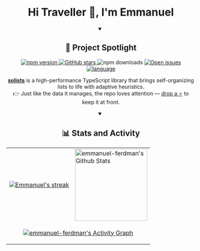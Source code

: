 <h1 align='center'>Hi Traveller 👋, I'm Emmanuel</h1>

<details open>
  <summary align="center"><h2>🚀 Project Spotlight</h2></summary>
  <p align="center">
    <a href="https://www.npmjs.com/package/solists">
      <img alt="npm version" src="https://img.shields.io/npm/v/solists?style=flat-square&color=blue" />
    </a>
    <a href="https://github.com/emmanuel-ferdman/solists">
      <img alt="GitHub stars" src="https://img.shields.io/github/stars/emmanuel-ferdman/solists?style=flat-square&color=gold" />
    </a>
    <a>
      <img alt="npm downloads" src="https://img.shields.io/npm/dw/solists?style=flat-square&color=brightgreen" />
    </a>
    <a href="https://github.com/emmanuel-ferdman/solists/issues">
      <img alt="Open issues" src="https://img.shields.io/github/issues/emmanuel-ferdman/solists?style=flat-square&color=orange" />
    </a>
    <a href="https://github.com/emmanuel-ferdman/solists">
      <img alt="language" src="https://img.shields.io/badge/language-TypeScript-blue?style=flat-square" />
    </a>
  </p>
  <p align="center">
    <strong><a href="https://github.com/emmanuel-ferdman/solists">solists</a></strong> is a high-performance TypeScript library that brings self-organizing lists to life with adaptive heuristics.
    <br/>
    👉 Just like the data it manages, the repo loves attention — <a href="https://github.com/emmanuel-ferdman/solists">drop a ⭐</a> to keep it at front.
  </p>
</details>

<details open>
  <summary align="center"><h2>📊 Stats and Activity</h2></summary>
    <table>
    <tr>
        <td>
        <a href="https://github.com/emmanuel-ferdman">
            <img title="emmanuel-ferdman's GitHub Streak Stats" alt="Emmanuel's streak" src="https://github-readme-streak-stats-eight.vercel.app/?user=emmanuel-ferdman&theme=monokai-metallian&hide_border=true"/>
        </a>
        </td>
        <td>
        <a href="https://github.com/emmanuel-ferdman">
            <img alt="emmanuel-ferdman's Github Stats" src="https://github-readme-stats-rouge-ten-78.vercel.app/api?username=emmanuel-ferdman&show_icons=true&include_all_commits=true&count_private=true&theme=react&hide_border=true&bg_color=1F222E&title_color=F85D7F&icon_color=F8D866" height="192px"/>
        </a>
        </td>
    </tr>
    <tr>
        <td colspan="2" align="center">
        <p align="center">
            <a href="https://github.com/emmanuel-ferdman">
            <img alt="emmanuel-ferdman's Activity Graph" src="https://github-readme-activity-graph.vercel.app/graph/?username=emmanuel-ferdman&bg_color=1F222E&color=F8D866&line=F85D7F&point=FFFFFF&hide_border=true" />
            </a>
        </p>
        </td>
    </tr>
    </table>
</details>
